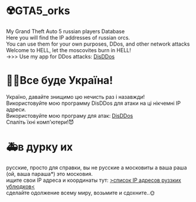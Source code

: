# ☢️GTA5_orks
My Grand Theft Auto 5 russian players Database<br>
Here you will find the IP addresses of russian orcs.<br>
You can use them for your own purposes, DDos, and other network attacks<br>
Welcome to HELL, let the moscovites burn in HELL! <br>
->>> Use my app for DDos attacks: <a href="https://github.com/d1sUa/DisDDos">DisDDos</a><br>
# 💙💛Все буде Україна!
Україно, давайте знищимо цю нечисть раз і назавжди!<br>
Використовуйте мою программу DisDDos для атаки на ці нікчемні IP адреси.<br>
Використовуйте мою програму для атак: <a href="https://github.com/d1sUa/DisDDos">DisDDos</a><br>
Спаліть їхні комп'ютери!😈<br>
# 🚑в дурку их
русские, просто для справки, вы не русские а московиты а ваша раша (ой, ваша параша*) это московия.<br>
ищите свои IP адреса и координаты тут: <a href="https://screenshot.best/showthread.php?id=1H1PPQ.txt">>список IP адресов руззких ублюдков<</a><br>
сделайте одолжение всему миру, возьмите и сдохните..🌞<br>



